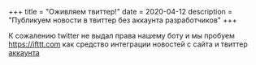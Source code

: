 +++
title = "Оживляем твиттер!"
date = 2020-04-12
description = "Публикуем новости в твиттер без аккаунта разработчиков"
+++

К сожалению twitter не выдал права нашему боту и мы пробуем https://ifttt.com как средство интеграции новостей с сайта и твиттер [аккаунта](https://twitter.com/TcommunityI)
